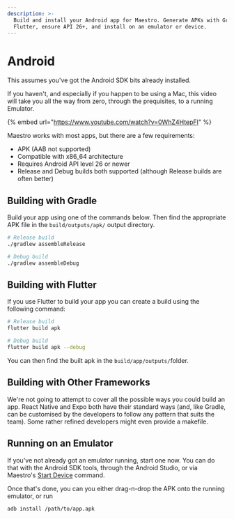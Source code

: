 ```yaml
---
description: >-
  Build and install your Android app for Maestro. Generate APKs with Gradle or
  Flutter, ensure API 26+, and install on an emulator or device.
---
```


# Android

This assumes you've got the Android SDK bits already installed.&#x20;

If you haven't, and especially if you happen to be using a Mac, this video will take you all the way from zero, through the prequisites, to a running Emulator.

{% embed url="https://www.youtube.com/watch?v=0WhZ4HtepFI" %}

Maestro works with most apps, but there are a few requirements:

* APK (AAB not supported)
* Compatible with x86\_64 architecture
* Requires Android API level 26 or newer
* Release and Debug builds both supported (although Release builds are often better)

## Building with Gradle

Build your app using one of the commands below. Then find the appropriate APK file in the `build/outputs/apk/` output directory.

```sh
# Release build
./gradlew assembleRelease

# Debug build
./gradlew assembleDebug
```

## Building with Flutter

If you use Flutter to build your app you can create a build using the following command:

```bash
# Release build
flutter build apk

# Debug build
flutter build apk --debug
```

You can then find the built apk in the `build/app/outputs/`folder.



## Building with Other Frameworks

We're not going to attempt to cover all the possible ways you could build an app. React Native and Expo both have their standard ways (and, like Gradle, can be customised by the developers to follow any pattern that suits the team). Some rather refined developers might even provide a makefile.



## Running on an Emulator

If you've not already got an emulator running, start one now. You can do that with the Android SDK tools, through the Android Studio, or via Maestro's [Start Device](../../cli/start-device.md) command.

Once that's done, you can you either drag-n-drop the APK onto the running emulator, or run

```
adb install /path/to/app.apk
```

